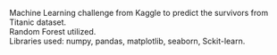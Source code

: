 Machine Learning challenge from Kaggle to predict the survivors from Titanic dataset.  
Random Forest utilized.  
Libraries used: numpy, pandas, matplotlib, seaborn, Sckit-learn.
